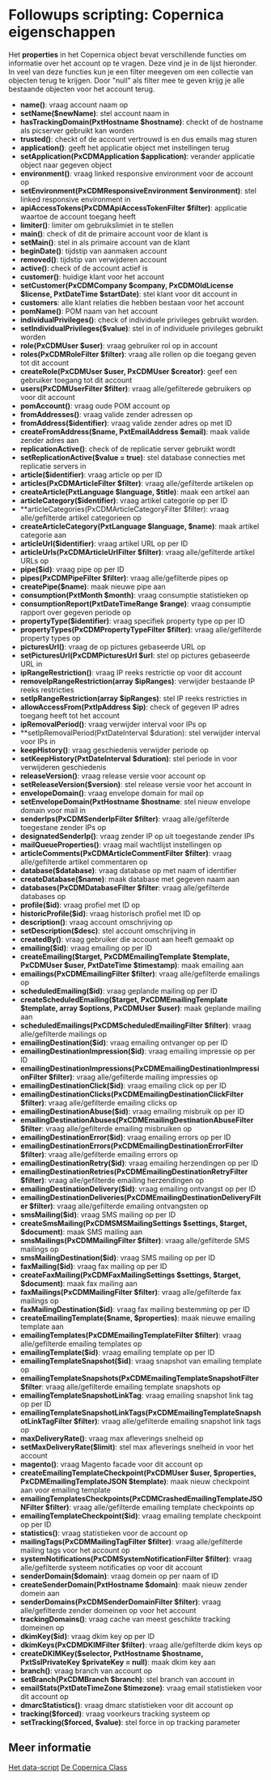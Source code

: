 # Followups scripting: Copernica eigenschappen

Het **properties** in het Copernica object bevat verschillende functies om 
informatie over het account op te vragen. Deze vind je in de lijst hieronder.
In veel van deze functies kun je een filter meegeven om een collectie van objecten terug te krijgen. 
Door "null" als filter mee te geven krijg je alle bestaande objecten voor het account terug.

* **name()**: vraag account naam op
* **setName($newName)**: stel account naam in
* **hasTrackingDomain(PxtHostname $hostname)**: checkt of de hostname als picserver gebruikt kan worden
* **trusted()**: checkt of de account vertrouwd is en dus emails mag sturen
* **application()**: geeft het applicatie object met instellingen terug
* **setApplication(PxCDMApplication $application)**: verander applicatie object naar gegeven object
* **environment()**: vraag linked responsive environment voor de account op
* **setEnvironment(PxCDMResponsiveEnvironment $environment)**: stel linked responsive environment in
* **apiAccessTokens(PxCDMApiAccessTokenFilter $filter)**: applicatie waartoe de account toegang heeft
* **limiter()**: limiter om gebruikslimiet in te stellen
* **main()**: check of dit de primaire account voor de klant is
* **setMain()**: stel in als primaire account van de klant
* **beginDate()**: tijdstip van aanmaken account
* **removed()**: tijdstip van verwijderen account
* **active()**: check of de account actief is
* **customer()**: huidige klant voor het account
* **setCustomer(PxCDMCompany $company, PxCDMOldLicense $license, PxtDateTime $startDate)**: stel klant voor dit account in
* **customers**: alle klant relaties die hebben bestaan voor het account
* **pomName()**: POM naam van het account
* **individualPrivileges()**: check of individuele privileges gebruikt worden.
* **setIndividualPrivileges($value)**: stel in of individuele privileges gebruikt worden
* **role(PxCDMUser $user)**: vraag gebruiker rol op in account
* **roles(PxCDMRoleFilter $filter)**: vraag alle rollen op die toegang geven tot dit account
* **createRole(PxCDMUser $user, PxCDMUser $creator)**: geef een gebruiker toegang tot dit account
* **users(PxCDMUserFilter $filter)**: vraag alle/gefilterede gebruikers op voor dit account
* **pomAccount()**: vraag oude POM account op
* **fromAddresses()**: vraag valide zender adressen op
* **fromAddress($identifier)**: vraag valide zender adres op met ID
* **createFromAddress($name, PxtEmailAddress $email)**: maak valide zender adres aan
* **replicationActive()**: check of de replicatie server gebruikt wordt
* **setReplicationActive($value = true)**: stel database connecties met replicatie servers in
* **article($identifier)**: vraag article op per ID
* **articles(PxCDMArticleFilter $filter)**: vraag alle/gefilterde artikelen op
* **createArticle(PxtLanguage $language, $title)**: maak een artikel aan
* **articleCategory($identifier)**: vraag artikel categorie op per ID
* **articleCategories(PxCDMArticleCategoryFilter $filter): vraag alle/gefilterde artikel categorieen op
* **createArticleCategory(PxtLanguage $language, $name)**: maak artikel categorie aan
* **articleUrl($identifier)**: vraag artikel URL op per ID
* **articleUrls(PxCDMArticleUrlFilter $filter)**: vraag alle/gefilterde artikel URLs op
* **pipe($id)**: vraag pipe op per ID
* **pipes(PxCDMPipeFilter $filter)**: vraag alle/gefilterde pipes op
* **createPipe($name)**: maak nieuwe pipe aan
* **consumption(PxtMonth $month)**: vraag consumptie statistieken op
* **consumptionReport(PxtDateTimeRange $range)**: vraag consumptie rapport over gegeven periode op
* **propertyType($identifier)**: vraag specifiek property type op per ID
* **propertyTypes(PxCDMPropertyTypeFilter $filter)**: vraag alle/gefilterde property types op
* **picturesUrl()**: vraag de op pictures gebaseerde URL op
* **setPicturesUrl(PxCDMPicturesUrl $url**: stel op pictures gebaseerde URL in
* **ipRangeRestriction()**: vraag IP reeks restrictie op voor dit account
* **removeIpRangeRestriction(array $ipRanges)**: verwijder bestaande IP reeks restricties
* **setIpRangeRestriction(array $ipRanges)**: stel IP reeks restricties in
* **allowAccessFrom(PxtIpAddress $ip)**: check of gegeven IP adres toegang heeft tot het account
* **ipRemovalPeriod()**: vraag verwijder interval voor IPs op
* **setIpRemovalPeriod(PxtDateInterval $duration): stel verwijder interval voor IPs in
* **keepHistory()**: vraag geschiedenis verwijder periode op
* **setKeepHistory(PxtDateInterval $duration)**: stel periode in voor verwijderen geschiedenis
* **releaseVersion()**: vraag release versie voor account op
* **setReleaseVersion($version)**: stel release versie voor het account in
* **envelopeDomain()**: vraag envelope domain for mail op
* **setEnvelopeDomain(PxtHostname $hostname**: stel nieuw envelope domain voor mail in
* **senderIps(PxCDMSenderIpFilter $filter)**: vraag alle/gefilterde toegestane zender IPs op
* **designatedSenderIp()**: vraag zender IP op uit toegestande zender IPs
* **mailQueueProperties()**: vraag mail wachtlijst instellingen op
* **articleComments(PxCDMArticleCommentFilter $filter)**: vraag alle/gefilterde artikel commentaren op
* **database($database)**: vraag database op met naam of identifier
* **createDatabase($name)**: maak database met gegeven naam aan
* **databases(PxCDMDatabaseFilter $filter**: vraag alle/gefilterde databases op
* **profile($id)**: vraag profiel met ID op
* **historicProfile($id)**: vraag historisch profiel met ID op
* **description()**: vraag account omschrijving op
* **setDescription($desc)**: stel account omschrijving in
* **createdBy()**: vraag gebruiker die account aan heeft gemaakt op
* **emailing($id)**: vraag emailing op per ID
* **createEmailing($target, PxCDMEmailingTemplate $template, PxCDMUser $user, PxtDateTime $timestamp)**: maak emailing aan
* **emailings(PxCDMEmailingFilter $filter)**: vraag alle/gefilterde emailings op
* **scheduledEmailing($id)**: vraag geplande mailing op per ID
* **createScheduledEmailing($target, PxCDMEmailingTemplate $template, array $options, PxCDMUser $user)**: maak geplande mailing aan
* **scheduledEmailings(PxCDMScheduledEmailingFilter $filter)**: vraag alle/gefilterde mailings op
* **emailingDestination($id)**: vraag emailing ontvanger op per ID
* **emailingDestinationImpression($id)**: vraag emailing impressie op per ID
* **emailingDestinationImpressions(PxCDMEmailingDestinationImpressionFilter $filter)**: vraag alle/gefilterde mailing impressies op
* **emailingDestinationClick($id)**: vraag emailing click op per ID
* **emailingDestinationClicks(PxCDMEmailingDestinationClickFilter $filter)**: vraag alle/gefilterde emailing clicks op
* **emailingDestinationAbuse($id)**: vraag emailing misbruik op per ID
* **emailingDestinationAbuses(PxCDMEmailingDestinationAbuseFilter $filter**: vraag alle/gefilterde emailing misbruiken op
* **emailingDestinationError($id)**: vraag emailing errors op per ID
* **emailingDestinationErrors(PxCDMEmailingDestinationErrorFilter $filter)**: vraag alle/gefilterde emailing errors op
* **emailingDestinationRetry($id)**: vraag emailing herzendingen op per ID
* **emailingDestinationRetries(PxCDMEmailingDestinationRetryFilter $filter)**: vraag alle/gefilterde emailing herzendingen op
* **emailingDestinationDelivery($id)**: vraag emailing ontvangst op per ID
* **emailingDestinationDeliveries(PxCDMEmailingDestinationDeliveryFilter $filter)**: vraag alle/gefilterde emailing ontvangsten op
* **smsMailing($id)**: vraag SMS mailing op per ID
* **createSmsMailing(PxCDMSMSMailingSettings $settings, $target, $document)**: maak SMS mailing aan
* **smsMailings(PxCDMMailingFilter $filter)**: vraag alle/gefilterde SMS mailings op
* **smsMailingDestination($id)**: vraag SMS mailing op per ID
* **faxMailing($id)**: vraag fax mailing op per ID
* **createFaxMailing(PxCDMFaxMailingSettings $settings, $target, $document)**: maak fax mailing aan
* **faxMailings(PxCDMMailingFilter $filter)**: vraag alle/gefilterde fax mailings op
* **faxMailingDestination($id)**: vraag fax mailing bestemming op per ID
* **createEmailingTemplate($name, $properties)**: maak nieuwe emailing template aan
* **emailingTemplates(PxCDMEmailingTemplateFilter $filter)**: vraag alle/gefilterde emailing templates op
* **emailingTemplate($id)**: vraag emailing template op per ID
* **emailingTemplateSnapshot($id)**: vraag snapshot van emailing template op
* **emailingTemplateSnapshots(PxCDMEmailingTemplateSnapshotFilter $filter**: vraag alle/gefilterde emailing template snapshots op
* **emailingTemplateSnapshotLinkTag**: vraag emailing snapshot link tag op per ID
* **emailingTemplateSnapshotLinkTags(PxCDMEmailingTemplateSnapshotLinkTagFilter $filter)**: vraag alle/gefilterde emailing snapshot link tags op
* **maxDeliveryRate()**: vraag max afleverings snelheid op
* **setMaxDeliveryRate($limit)**: stel max afleverings snelheid in voor het account
* **magento()**: vraag Magento facade voor dit account op
* **createEmailingTemplateCheckpoint(PxCDMUser $user, $properties, PxCDMEmailingTemplateJSON $template)**: maak nieuw checkpoint aan voor emailing template
* **emailingTemplatesCheckpoints(PxCDMCrashedEmailingTemplateJSONFilter $filter)**: vraag alle/gefilterde emailing template checkpoints op
* **emailingTemplateCheckpoint($id)**: vraag emailing template checkpoint op per ID
* **statistics()**: vraag statistieken voor de account op
* **mailingTags(PxCDMMailingTagFilter $filter)**: vraag alle/gefilterde mailing tags voor het account op
* **systemNotifications(PxCDMSystemNotificationFilter $filter)**: vraag alle/gefilterde systeem notificaties op voor dit account
* **senderDomain($domain)**: vraag domein op per naam of ID
* **createSenderDomain(PxtHostname $domain)**: maak nieuw zender domein aan
* **senderDomains(PxCDMSenderDomainFilter $filter)**: vraag alle/gefilterde zender domeinen op voor het account
* **trackingDomains()**: vraag cache van meest geschikte tracking domeinen op
* **dkimKey($id)**: vraag dkim key op per ID
* **dkimKeys(PxCDMDKIMFilter $filter)**: vraag alle/gefilterde dkim keys op
* **createDKIMKey($selector, PxtHostname $hostname, PxtSslPrivateKey $privateKey = null)**: maak dkim key aan
* **branch()**: vraag branch van account op
* **setBranch(PxCDMBranch $branch)**: stel branch van account in
* **emailStats(PxtDateTimeZone $timezone)**: vraag email statistieken voor dit account op
* **dmarcStatistics()**: vraag dmarc statistieken voor dit account op
* **tracking($forced)**: vraag voorkeurs tracking systeem op
* **setTracking($forced, $value)**: stel force in op tracking parameter

## Meer informatie

[Het data-script](./followups-scripting)
[De Copernica Class](./followups-scripting-copernica)

